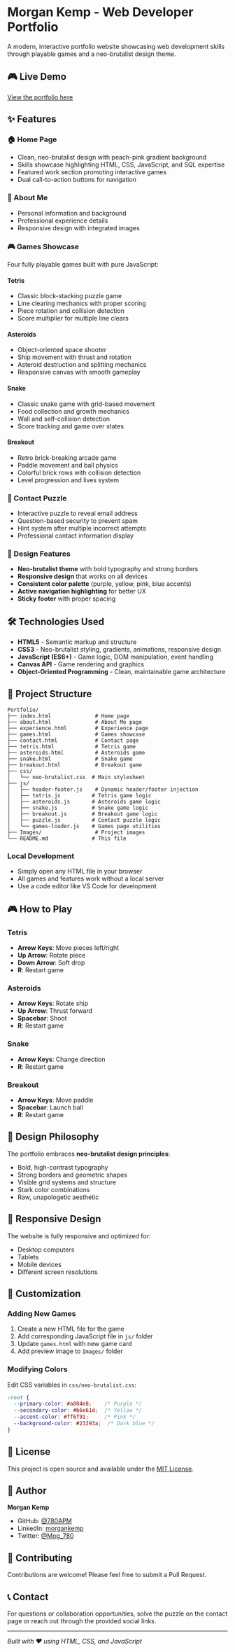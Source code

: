 # Morgan Kemp - Web Developer Portfolio

A modern, interactive portfolio website showcasing web development skills through playable games and a neo-brutalist design theme.

## 🎮 Live Demo
[View the portfolio here](https://your-github-username.github.io/portfolio)

## ✨ Features

### 🏠 Home Page
- Clean, neo-brutalist design with peach-pink gradient background
- Skills showcase highlighting HTML, CSS, JavaScript, and SQL expertise
- Featured work section promoting interactive games
- Dual call-to-action buttons for navigation

### 🎯 About Me
- Personal information and background
- Professional experience details
- Responsive design with integrated images

### 🎮 Games Showcase
Four fully playable games built with pure JavaScript:

#### Tetris
- Classic block-stacking puzzle game
- Line clearing mechanics with proper scoring
- Piece rotation and collision detection
- Score multiplier for multiple line clears

#### Asteroids
- Object-oriented space shooter
- Ship movement with thrust and rotation
- Asteroid destruction and splitting mechanics
- Responsive canvas with smooth gameplay

#### Snake
- Classic snake game with grid-based movement
- Food collection and growth mechanics
- Wall and self-collision detection
- Score tracking and game over states

#### Breakout
- Retro brick-breaking arcade game
- Paddle movement and ball physics
- Colorful brick rows with collision detection
- Level progression and lives system

### 📧 Contact Puzzle
- Interactive puzzle to reveal email address
- Question-based security to prevent spam
- Hint system after multiple incorrect attempts
- Professional contact information display

### 🎨 Design Features
- **Neo-brutalist theme** with bold typography and strong borders
- **Responsive design** that works on all devices
- **Consistent color palette** (purple, yellow, pink, blue accents)
- **Active navigation highlighting** for better UX
- **Sticky footer** with proper spacing

## 🛠️ Technologies Used

- **HTML5** - Semantic markup and structure
- **CSS3** - Neo-brutalist styling, gradients, animations, responsive design
- **JavaScript (ES6+)** - Game logic, DOM manipulation, event handling
- **Canvas API** - Game rendering and graphics
- **Object-Oriented Programming** - Clean, maintainable game architecture

## 📁 Project Structure

```
Portfolio/
├── index.html              # Home page
├── about.html              # About Me page
├── experience.html         # Experience page
├── games.html              # Games showcase
├── contact.html            # Contact page
├── tetris.html             # Tetris game
├── asteroids.html          # Asteroids game
├── snake.html              # Snake game
├── breakout.html           # Breakout game
├── css/
│   └── neo-brutalist.css  # Main stylesheet
├── js/
│   ├── header-footer.js    # Dynamic header/footer injection
│   ├── tetris.js          # Tetris game logic
│   ├── asteroids.js       # Asteroids game logic
│   ├── snake.js           # Snake game logic
│   ├── breakout.js        # Breakout game logic
│   ├── puzzle.js          # Contact puzzle logic
│   └── games-loader.js    # Games page utilities
├── Images/                 # Project images
└── README.md              # This file
```

### Local Development
- Simply open any HTML file in your browser
- All games and features work without a local server
- Use a code editor like VS Code for development

## 🎮 How to Play

### Tetris
- **Arrow Keys**: Move pieces left/right
- **Up Arrow**: Rotate piece
- **Down Arrow**: Soft drop
- **R**: Restart game

### Asteroids
- **Arrow Keys**: Rotate ship
- **Up Arrow**: Thrust forward
- **Spacebar**: Shoot
- **R**: Restart game

### Snake
- **Arrow Keys**: Change direction
- **R**: Restart game

### Breakout
- **Arrow Keys**: Move paddle
- **Spacebar**: Launch ball
- **R**: Restart game

## 🎨 Design Philosophy

The portfolio embraces **neo-brutalist design principles**:
- Bold, high-contrast typography
- Strong borders and geometric shapes
- Visible grid systems and structure
- Stark color combinations
- Raw, unapologetic aesthetic

## 📱 Responsive Design

The website is fully responsive and optimized for:
- Desktop computers
- Tablets
- Mobile devices
- Different screen resolutions

## 🔧 Customization

### Adding New Games
1. Create a new HTML file for the game
2. Add corresponding JavaScript file in `js/` folder
3. Update `games.html` with new game card
4. Add preview image to `Images/` folder

### Modifying Colors
Edit CSS variables in `css/neo-brutalist.css`:
```css
:root {
  --primary-color: #a084e8;    /* Purple */
  --secondary-color: #b6e61d;  /* Yellow */
  --accent-color: #ff6f91;     /* Pink */
  --background-color: #23293a;  /* Dark blue */
}
```

## 📄 License

This project is open source and available under the [MIT License](LICENSE).

## 👤 Author

**Morgan Kemp**
- GitHub: [@780APM](https://github.com/780APM)
- LinkedIn: [morgankemp](https://www.linkedin.com/in/morgankemp/)
- Twitter: [@Mog_780](https://x.com/Mog_780)

## 🤝 Contributing

Contributions are welcome! Please feel free to submit a Pull Request.

## 📞 Contact

For questions or collaboration opportunities, solve the puzzle on the contact page or reach out through the provided social links.

---

*Built with ❤️ using HTML, CSS, and JavaScript* 

